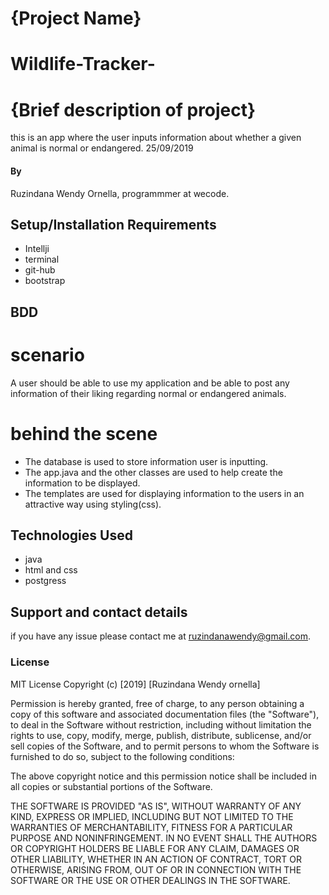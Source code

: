 # {Project Name}
# Wildlife-Tracker-
# {Brief description of project}
this is an app where the user inputs information about whether a given  animal is normal or endangered. 
25/09/2019
#### By 
Ruzindana Wendy Ornella,
programmmer at wecode.

## Setup/Installation Requirements
* Intellji
* terminal
* git-hub
* bootstrap
## BDD
# scenario 
 A  user should be able to use my application and be able to post any information of their liking regarding normal or endangered animals.
# behind the scene
* The database is used to store information user is inputting.
* The app.java and the other classes are used to help create the information to be displayed.
* The templates are used for displaying information to the users in an attractive way using styling(css).
## Technologies Used
* java
* html and css
* postgress
## Support and contact details
if you have any issue please contact me at ruzindanawendy@gmail.com.
### License
MIT License
Copyright (c) [2019] [Ruzindana Wendy ornella]

Permission is hereby granted, free of charge, to any person obtaining a copy
of this software and associated documentation files (the "Software"), to deal
in the Software without restriction, including without limitation the rights
to use, copy, modify, merge, publish, distribute, sublicense, and/or sell
copies of the Software, and to permit persons to whom the Software is
furnished to do so, subject to the following conditions:

The above copyright notice and this permission notice shall be included in all
copies or substantial portions of the Software.

THE SOFTWARE IS PROVIDED "AS IS", WITHOUT WARRANTY OF ANY KIND, EXPRESS OR
IMPLIED, INCLUDING BUT NOT LIMITED TO THE WARRANTIES OF MERCHANTABILITY,
FITNESS FOR A PARTICULAR PURPOSE AND NONINFRINGEMENT. IN NO EVENT SHALL THE
AUTHORS OR COPYRIGHT HOLDERS BE LIABLE FOR ANY CLAIM, DAMAGES OR OTHER
LIABILITY, WHETHER IN AN ACTION OF CONTRACT, TORT OR OTHERWISE, ARISING FROM,
OUT OF OR IN CONNECTION WITH THE SOFTWARE OR THE USE OR OTHER DEALINGS IN THE
SOFTWARE.
